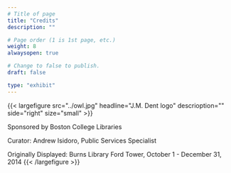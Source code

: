 ```yaml
---
# Title of page
title: "Credits"
description: ""

# Page order (1 is 1st page, etc.)
weight: 8
alwaysopen: true

# Change to false to publish.
draft: false

type: "exhibit"
---
```


{{< largefigure src="../owl.jpg" headline="J.M. Dent logo"
descrioption="" side="right" size="small" >}}



Sponsored by Boston College Libraries

Curator: Andrew Isidoro, Public Services Specialist

Originally Displayed: Burns Library Ford Tower, October 1 - December 31, 2014
{{< /largefigure >}}
